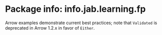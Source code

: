 # Package info: info.jab.learning.fp

Arrow examples demonstrate current best practices; note that `Validated` is deprecated in Arrow 1.2.x in favor of `Either`.